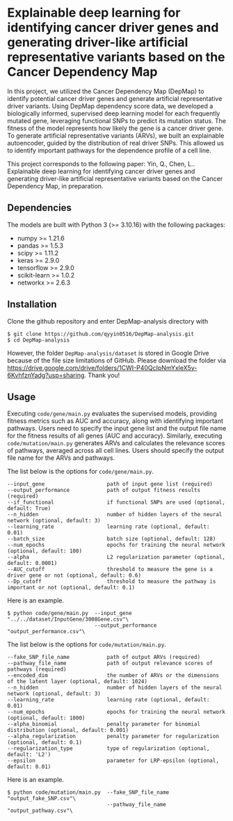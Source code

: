 # Explainable deep learning for identifying cancer driver genes and generating driver-like artificial representative variants based on the Cancer Dependency Map

In this project, we utilized the Cancer Dependency Map (DepMap) to identify potential cancer driver genes and generate artificial representative driver variants. Using DepMap dependency score data, we developed a biologically informed, supervised deep learning model for each frequently mutated gene, leveraging functional SNPs to predict its mutation status. The fitness of the model represents how likely the gene is a cancer driver gene. To generate artificial representative variants (ARVs), we built an explainable autoencoder, guided by the distribution of real driver SNPs. This allowed us to identify important pathways for the dependence profile of a cell line. 

This project corresponds to the following paper: Yin, Q., Chen, L.. Explainable deep learning for identifying cancer driver genes and generating driver-like artificial representative variants based on the Cancer Dependency Map, in preparation.

## Dependencies
The models are built with Python 3 (>= 3.10.16) with the following packages:

* numpy >= 1.21.6
* pandas >= 1.5.3
* scipy >= 1.11.2
* keras >= 2.9.0
* tensorflow >= 2.9.0
* scikit-learn >= 1.0.2
* networkx >= 2.6.3

## Installation
Clone the github repository and enter DepMap-analysis directory with

    $ git clone https://github.com/qyyin0516/DepMap-analysis.git
    $ cd DepMap-analysis
  
However, the folder `DepMap-analysis/dataset` is stored in Google Drive because of the file size limitations of GitHub. Please download the folder via https://drive.google.com/drive/folders/1CWI-P40QcIpNmYxleX5y-6KvhfznYadg?usp=sharing. Thank you! 

## Usage
Executing `code/gene/main.py` evaluates the supervised models, providing fitness metrics such as AUC and accuracy, along with identifying important pathways. Users need to specify the input gene list and the output file name for the fitness results of all genes (AUC and accuracy). Similarly, executing `code/mutation/main.py` generates ARVs and calculates the relevance scores of pathways, averaged across all cell lines. Users should specify the output file name for the ARVs and pathways.

The list below is the options for `code/gene/main.py`.


    --input_gene                    path of input gene list (required)
    --output_performance            path of output fitness results (required)
    --if_functional                 if functional SNPs are used (optional, default: True)
    --n_hidden                      number of hidden layers of the neural network (optional, default: 3)
    --learning_rate                 learning rate (optional, default: 0.01)
    --batch_size                    batch size (optional, default: 128)
    --num_epochs                    epochs for training the neural network (optional, default: 100)
    --alpha                         L2 regularization parameter (optional, default: 0.0001)
    --AUC_cutoff                    threshold to measure the gene is a driver gene or not (optional, default: 0.6)
    --Dp_cutoff                     threshold to measure the pathway is important or not (optional, default: 0.1)

Here is an example.

    $ python code/gene/main.py  --input_gene "../../dataset/InputGene/3008Gene.csv"\
                                --output_performance "output_performance.csv"\

The list below is the options for `code/mutation/main.py`.

    --fake_SNP_file_name            path of output ARVs (required)
    --pathway_file_name             path of output relevance scores of pathways (required)
    --encoded_dim                   the number of ARVs or the dimensions of the latent layer (optional, default: 1024)
    --n_hidden                      number of hidden layers of the neural network (optional, default: 3)
    --learning_rate                 learning rate (optional, default: 0.01)
    --num_epochs                    epochs for training the neural network (optional, default: 1000)
    --alpha_binomial                penalty parameter for binomial distribution (optional, default: 0.001)
    --alpha_regularization          penalty parameter for regularization (optional, default: 0.1)
    --regularization_type           type of regularization (optional, default: 'L2')
    --epsilon                       parameter for LRP-epsilon (optional, default: 0.01)

Here is an example.

    $ python code/mutation/main.py  --fake_SNP_file_name "output_fake_SNP.csv"\
                                    --pathway_file_name "output_pathway.csv"\
